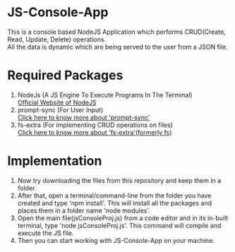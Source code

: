 # JS-Console-App
This is a console based NodeJS Application which performs CRUD(Create, Read, Update, Delete) operations.<br>
All the data is dynamic which are being served to the user from a JSON file.
# Required Packages
1. NodeJs (A JS Engine To Execute Programs In The Terminal) <br> <a href="https://nodejs.org/en/">Official Website of NodeJS</a>
1. prompt-sync (For User Input) <br> <a href="https://www.npmjs.com/package/prompt-sync">Click here to know more about 'prompt-sync'</a>
2. fs-extra (For implementing CRUD operations on files) <br> <a href="https://www.npmjs.com/package/fs-extra">Click here to know more about 'fs-extra'(formerly fs)</a>
# Implementation
1. Now try downloading the files from this repository and keep them in a folder.
2. After that, open a terminal/command-line from the folder you have created and type 'npm install'. This will install all the packages and places them in a folder name 'node modules'.
3. Open the main file(jsConsoleProj.js) from a code editor and in its in-built terminal, type 'node jsConsoleProj.js'. This command will compile and execute the JS file. 
3. Then you can start working with JS-Console-App on your machine.


